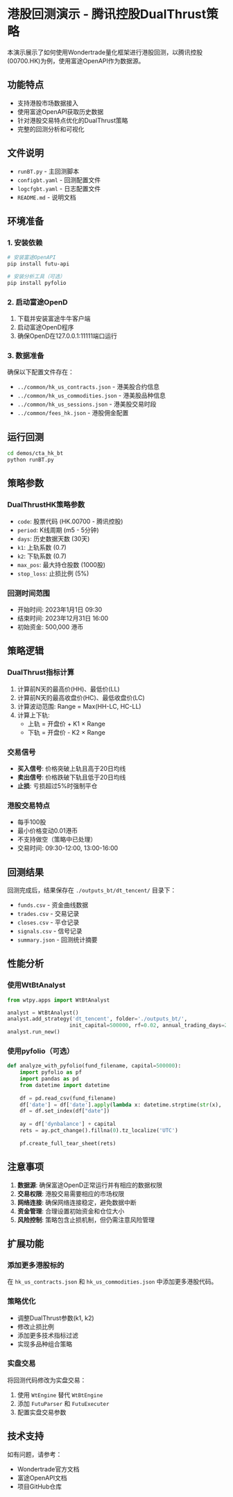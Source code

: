 # 港股回测演示 - 腾讯控股DualThrust策略

本演示展示了如何使用Wondertrade量化框架进行港股回测，以腾讯控股(00700.HK)为例，使用富途OpenAPI作为数据源。

## 功能特点

- 支持港股市场数据接入
- 使用富途OpenAPI获取历史数据
- 针对港股交易特点优化的DualThrust策略
- 完整的回测分析和可视化

## 文件说明

- `runBT.py` - 主回测脚本
- `configbt.yaml` - 回测配置文件
- `logcfgbt.yaml` - 日志配置文件
- `README.md` - 说明文档

## 环境准备

### 1. 安装依赖

```bash
# 安装富途OpenAPI
pip install futu-api

# 安装分析工具（可选）
pip install pyfolio
```

### 2. 启动富途OpenD

1. 下载并安装富途牛牛客户端
2. 启动富途OpenD程序
3. 确保OpenD在127.0.0.1:11111端口运行

### 3. 数据准备

确保以下配置文件存在：
- `../common/hk_us_contracts.json` - 港美股合约信息
- `../common/hk_us_commodities.json` - 港美股品种信息
- `../common/hk_us_sessions.json` - 港美股交易时段
- `../common/fees_hk.json` - 港股佣金配置

## 运行回测

```bash
cd demos/cta_hk_bt
python runBT.py
```

## 策略参数

### DualThrustHK策略参数

- `code`: 股票代码 (HK.00700 - 腾讯控股)
- `period`: K线周期 (m5 - 5分钟)
- `days`: 历史数据天数 (30天)
- `k1`: 上轨系数 (0.7)
- `k2`: 下轨系数 (0.7)
- `max_pos`: 最大持仓股数 (1000股)
- `stop_loss`: 止损比例 (5%)

### 回测时间范围

- 开始时间: 2023年1月1日 09:30
- 结束时间: 2023年12月31日 16:00
- 初始资金: 500,000 港币

## 策略逻辑

### DualThrust指标计算

1. 计算前N天的最高价(HH)、最低价(LL)
2. 计算前N天的最高收盘价(HC)、最低收盘价(LC)
3. 计算波动范围: Range = Max(HH-LC, HC-LL)
4. 计算上下轨:
   - 上轨 = 开盘价 + K1 × Range
   - 下轨 = 开盘价 - K2 × Range

### 交易信号

- **买入信号**: 价格突破上轨且高于20日均线
- **卖出信号**: 价格跌破下轨且低于20日均线
- **止损**: 亏损超过5%时强制平仓

### 港股交易特点

- 每手100股
- 最小价格变动0.01港币
- 不支持做空（策略中已处理）
- 交易时间: 09:30-12:00, 13:00-16:00

## 回测结果

回测完成后，结果保存在 `./outputs_bt/dt_tencent/` 目录下：

- `funds.csv` - 资金曲线数据
- `trades.csv` - 交易记录
- `closes.csv` - 平仓记录
- `signals.csv` - 信号记录
- `summary.json` - 回测统计摘要

## 性能分析

### 使用WtBtAnalyst

```python
from wtpy.apps import WtBtAnalyst

analyst = WtBtAnalyst()
analyst.add_strategy('dt_tencent', folder='./outputs_bt/', 
                    init_capital=500000, rf=0.02, annual_trading_days=250)
analyst.run_new()
```

### 使用pyfolio（可选）

```python
def analyze_with_pyfolio(fund_filename, capital=500000):
    import pyfolio as pf
    import pandas as pd
    from datetime import datetime
    
    df = pd.read_csv(fund_filename)
    df['date'] = df['date'].apply(lambda x: datetime.strptime(str(x), '%Y%m%d'))
    df = df.set_index(df["date"])
    
    ay = df['dynbalance'] + capital
    rets = ay.pct_change().fillna(0).tz_localize('UTC')
    
    pf.create_full_tear_sheet(rets)
```

## 注意事项

1. **数据源**: 确保富途OpenD正常运行并有相应的数据权限
2. **交易权限**: 港股交易需要相应的市场权限
3. **网络连接**: 确保网络连接稳定，避免数据中断
4. **资金管理**: 合理设置初始资金和仓位大小
5. **风险控制**: 策略包含止损机制，但仍需注意风险管理

## 扩展功能

### 添加更多港股标的

在 `hk_us_contracts.json` 和 `hk_us_commodities.json` 中添加更多港股代码。

### 策略优化

- 调整DualThrust参数(k1, k2)
- 修改止损比例
- 添加更多技术指标过滤
- 实现多品种组合策略

### 实盘交易

将回测代码修改为实盘交易：
1. 使用 `WtEngine` 替代 `WtBtEngine`
2. 添加 `FutuParser` 和 `FutuExecuter`
3. 配置实盘交易参数

## 技术支持

如有问题，请参考：
- Wondertrade官方文档
- 富途OpenAPI文档
- 项目GitHub仓库